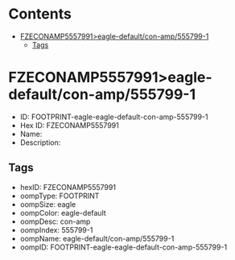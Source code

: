 



Contents
========

* [FZECONAMP5557991>eagle-default/con-amp/555799-1](#fzeconamp5557991eagle-defaultcon-amp555799-1)
	* [Tags](#tags)

# FZECONAMP5557991>eagle-default/con-amp/555799-1

- ID: FOOTPRINT-eagle-eagle-default-con-amp-555799-1
- Hex ID: FZECONAMP5557991
- Name: 
- Description: 

## Tags

- hexID: FZECONAMP5557991
- oompType: FOOTPRINT
- oompSize: eagle
- oompColor: eagle-default
- oompDesc: con-amp
- oompIndex: 555799-1
- oompName: eagle-default/con-amp/555799-1
- oompID: FOOTPRINT-eagle-eagle-default-con-amp-555799-1

